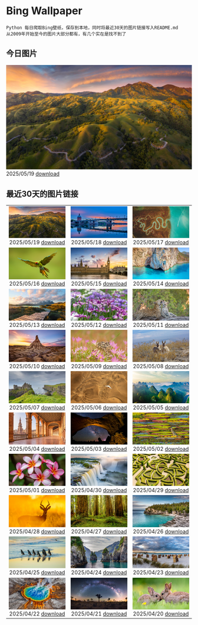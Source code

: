 # Bing Wallpaper

```
Python 每日爬取Bing壁纸，保存到本地，同时将最近30天的图片链接写入README.md
从2009年开始至今的图片大部分都有，有几个实在是找不到了
```



## 今日图片


![](./images/2025/05/19/MountHamilton_ZH-CN4280549129_1920x1080_2025-05-19.jpg)2025/05/19 [download](./images/2025/05/19/MountHamilton_ZH-CN4280549129_1920x1080_2025-05-19.jpg)

## 最近30天的图片链接


|      |      |      |
| :----: | :----: | :----: |
|![](./images/2025/05/19/MountHamilton_ZH-CN4280549129_1920x1080_2025-05-19.jpg)2025/05/19 [download](./images/2025/05/19/MountHamilton_ZH-CN4280549129_1920x1080_2025-05-19.jpg)|![](./images/2025/05/18/ToulouseBridge_ZH-CN3930246927_1920x1080_2025-05-18.jpg)2025/05/18 [download](./images/2025/05/18/ToulouseBridge_ZH-CN3930246927_1920x1080_2025-05-18.jpg)|![](./images/2025/05/17/VeniceLagoon_ZH-CN3791408491_1920x1080_2025-05-17.jpg)2025/05/17 [download](./images/2025/05/17/VeniceLagoon_ZH-CN3791408491_1920x1080_2025-05-17.jpg)|
|![](./images/2025/05/16/GreenMacaw_ZH-CN3451340204_1920x1080_2025-05-16.jpg)2025/05/16 [download](./images/2025/05/16/GreenMacaw_ZH-CN3451340204_1920x1080_2025-05-16.jpg)|![](./images/2025/05/15/LondonParliament_ZH-CN7089923691_1920x1080_2025-05-15.jpg)2025/05/15 [download](./images/2025/05/15/LondonParliament_ZH-CN7089923691_1920x1080_2025-05-15.jpg)|![](./images/2025/05/14/SardiniaFlavia_ZH-CN6784449568_1920x1080_2025-05-14.jpg)2025/05/14 [download](./images/2025/05/14/SardiniaFlavia_ZH-CN6784449568_1920x1080_2025-05-14.jpg)|
|![](./images/2025/05/13/TorresChile_ZH-CN6319613148_1920x1080_2025-05-13.jpg)2025/05/13 [download](./images/2025/05/13/TorresChile_ZH-CN6319613148_1920x1080_2025-05-13.jpg)|![](./images/2025/05/12/IrisGarden_ZH-CN6226448882_1920x1080_2025-05-12.jpg)2025/05/12 [download](./images/2025/05/12/IrisGarden_ZH-CN6226448882_1920x1080_2025-05-12.jpg)|![](./images/2025/05/11/LeopardMother_ZH-CN6134353524_1920x1080_2025-05-11.jpg)2025/05/11 [download](./images/2025/05/11/LeopardMother_ZH-CN6134353524_1920x1080_2025-05-11.jpg)|
|![](./images/2025/05/10/Castildetierra_ZH-CN6042529770_1920x1080_2025-05-10.jpg)2025/05/10 [download](./images/2025/05/10/Castildetierra_ZH-CN6042529770_1920x1080_2025-05-10.jpg)|![](./images/2025/05/09/CuteChameleon_ZH-CN5029981236_1920x1080_2025-05-09.jpg)2025/05/09 [download](./images/2025/05/09/CuteChameleon_ZH-CN5029981236_1920x1080_2025-05-09.jpg)|![](./images/2025/05/08/RhyoliteDonkeys_ZH-CN2626127533_1920x1080_2025-05-08.jpg)2025/05/08 [download](./images/2025/05/08/RhyoliteDonkeys_ZH-CN2626127533_1920x1080_2025-05-08.jpg)|
|![](./images/2025/05/07/DunluceIreland_ZH-CN2412229757_1920x1080_2025-05-07.jpg)2025/05/07 [download](./images/2025/05/07/DunluceIreland_ZH-CN2412229757_1920x1080_2025-05-07.jpg)|![](./images/2025/05/06/FlyoverNamibia_ZH-CN2114171516_1920x1080_2025-05-06.jpg)2025/05/06 [download](./images/2025/05/06/FlyoverNamibia_ZH-CN2114171516_1920x1080_2025-05-06.jpg)|![](./images/2025/05/05/BeginningofSummer25Y_ZH-CN2000519236_1920x1080_2025-05-05.jpg)2025/05/05 [download](./images/2025/05/05/BeginningofSummer25Y_ZH-CN2000519236_1920x1080_2025-05-05.jpg)|
|![](./images/2025/05/04/SevilleNaboo_ZH-CN1065227658_1920x1080_2025-05-04.jpg)2025/05/04 [download](./images/2025/05/04/SevilleNaboo_ZH-CN1065227658_1920x1080_2025-05-04.jpg)|![](./images/2025/05/03/ArchesGalaxy_ZH-CN0954505086_1920x1080_2025-05-03.jpg)2025/05/03 [download](./images/2025/05/03/ArchesGalaxy_ZH-CN0954505086_1920x1080_2025-05-03.jpg)|![](./images/2025/05/02/BrazilHeron_ZH-CN7200229300_1920x1080_2025-05-02.jpg)2025/05/02 [download](./images/2025/05/02/BrazilHeron_ZH-CN7200229300_1920x1080_2025-05-02.jpg)|
|![](./images/2025/05/01/PinkPlumeria_ZH-CN3890147555_1920x1080_2025-05-01.jpg)2025/05/01 [download](./images/2025/05/01/PinkPlumeria_ZH-CN3890147555_1920x1080_2025-05-01.jpg)|![](./images/2025/04/30/FozdoIguacu2025_ZH-CN3781165595_1920x1080_2025-04-30.jpg)2025/04/30 [download](./images/2025/04/30/FozdoIguacu2025_ZH-CN3781165595_1920x1080_2025-04-30.jpg)|![](./images/2025/04/29/GardensVillandry_ZH-CN3660934263_1920x1080_2025-04-29.jpg)2025/04/29 [download](./images/2025/04/29/GardensVillandry_ZH-CN3660934263_1920x1080_2025-04-29.jpg)|
|![](./images/2025/04/28/OrangeImpala_ZH-CN3417660107_1920x1080_2025-04-28.jpg)2025/04/28 [download](./images/2025/04/28/OrangeImpala_ZH-CN3417660107_1920x1080_2025-04-28.jpg)|![](./images/2025/04/27/RedwoodGrove_ZH-CN3339576686_1920x1080_2025-04-27.jpg)2025/04/27 [download](./images/2025/04/27/RedwoodGrove_ZH-CN3339576686_1920x1080_2025-04-27.jpg)|![](./images/2025/04/26/BrucePeninsula_ZH-CN3258296517_1920x1080_2025-04-26.jpg)2025/04/26 [download](./images/2025/04/26/BrucePeninsula_ZH-CN3258296517_1920x1080_2025-04-26.jpg)|
|![](./images/2025/04/25/MagellanicPenguin_ZH-CN3177950090_1920x1080_2025-04-25.jpg)2025/04/25 [download](./images/2025/04/25/MagellanicPenguin_ZH-CN3177950090_1920x1080_2025-04-25.jpg)|![](./images/2025/04/24/KenaiSpires_ZH-CN3045699778_1920x1080_2025-04-24.jpg)2025/04/24 [download](./images/2025/04/24/KenaiSpires_ZH-CN3045699778_1920x1080_2025-04-24.jpg)|![](./images/2025/04/23/BeachChairsSteinwarder_ZH-CN2947390092_1920x1080_2025-04-23.jpg)2025/04/23 [download](./images/2025/04/23/BeachChairsSteinwarder_ZH-CN2947390092_1920x1080_2025-04-23.jpg)|
|![](./images/2025/04/22/YellowstoneSpring_ZH-CN2643482467_1920x1080_2025-04-22.jpg)2025/04/22 [download](./images/2025/04/22/YellowstoneSpring_ZH-CN2643482467_1920x1080_2025-04-22.jpg)|![](./images/2025/04/21/JoshuaStars_ZH-CN1375098210_1920x1080_2025-04-21.jpg)2025/04/21 [download](./images/2025/04/21/JoshuaStars_ZH-CN1375098210_1920x1080_2025-04-21.jpg)|![](./images/2025/04/20/BunnyLove_ZH-CN1145897965_1920x1080_2025-04-20.jpg)2025/04/20 [download](./images/2025/04/20/BunnyLove_ZH-CN1145897965_1920x1080_2025-04-20.jpg)|


